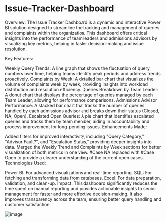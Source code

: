 # Issue-Tracker-Dashboard

Overview:
The Issue Tracker Dashboard is a dynamic and interactive Power BI solution designed to streamline the tracking and management of queries and complaints within the organization. This dashboard offers critical insights into the performance of team leaders and admissions advisors by visualizing key metrics, helping in faster decision-making and issue resolution.

Key Features:

Weekly Query Trends: A line graph that shows the fluctuation of query numbers over time, helping teams identify peak periods and address trends proactively.
Complaints by Week: A detailed bar chart that visualizes the volume of complaints week by week, providing insights into workload distribution and resolution efficiency.
Queries Breakdown by Team Leader: A donut chart that displays the percentage of queries managed by each Team Leader, allowing for performance comparisons.
Admissions Advisor Performance: A stacked bar chart that tracks the number of queries handled by each admissions advisor and breaks down their status (Closed, NA, Open).
Escalated Open Queries: A pie chart that identifies escalated queries and tracks them by team member, aiding in accountability and process improvement for long-pending issues.
Enhancements Made:

Added filters for improved interactivity, including "Query Category," "Advisor Fault?", and "Escalation Status," providing deeper insights into data.
Merged the Weekly Trend and Complaints by Week sections for better visualization of both metrics in one view.
#Case NA replaced with #Case Open to provide a clearer understanding of the current open cases.
Technologies Used:

Power BI: For advanced visualizations and real-time reporting.
SQL: For fetching and transforming data from databases.
Excel: For data preparation, validation, and clean-up.
Impact:
This dashboard significantly reduces the time spent on manual reporting and provides actionable insights to senior management for faster and more effective decision-making. It also improves transparency across the team, ensuring better query handling and customer satisfaction.

![image](https://github.com/user-attachments/assets/bcbfd03d-1e9b-4bbb-8824-623ad7288436)
